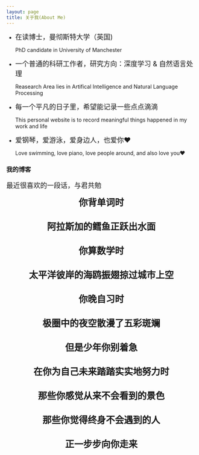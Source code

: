 ```yaml
---
layout: page
title: 关于我(About Me) 
---
```


* <font size="4">在读博士，曼彻斯特大学（英国)</font>     
  
  PhD candidate in University of Manchester  
  
* <font size="4">一个普通的科研工作者，研究方向：深度学习 & 自然语言处理</font>  

  Reasearch Area lies in Artifical Intelligence and Natural Language Processing  
  
* <font size="4">每一个平凡的日子里，希望能记录一些点点滴滴</font>   

  This personal website is to record meaningful things happened in my work and life   
  
* <font size="4">爱钢琴，爱游泳，爱身边人，也爱你❤️</font>  

  Love swimming, love piano, love people around, and also love you❤️          

<p>



<html>


<h3> 我的博客 </h3>  
<font size="4">
最近很喜欢的一段话，与君共勉
  </font> 
<body background="https://github.com/jiaruncao/jiaruncao.github.io/blob/master/images/background.jpeg">
<p style="text-align:center;">          
<font size="5">               
<strong>你背单词时</strong><br />                    
<br />
<strong>阿拉斯加的鳕鱼正跃出水面</strong><br />                   
<br />
<strong>你算数学时</strong><br />     
<br />
<strong>太平洋彼岸的海鸥振翅掠过城市上空</strong><br />      
<br />
<strong>你晚自习时</strong><br />  
<br />
<strong>极圈中的夜空散漫了五彩斑斓</strong><br />      
<br />
<strong>但是少年你别着急</strong><br />      
<br />
<strong>在你为自己未来踏踏实实地努力时</strong><br />    
<br />
<strong>那些你感觉从来不会看到的景色</strong><br />     
<br />
<strong>那些你觉得终身不会遇到的人</strong><br />       
<br />
<strong>正一步步向你走来</strong><br />       
<br /> 
 </font> 
</p> 
</body>

</html>

